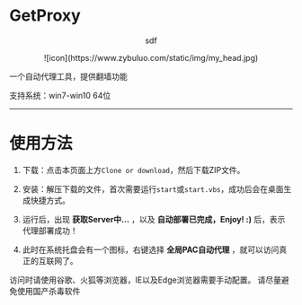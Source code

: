 # GetProxy
<center>sdf</center>

<p align="center">![icon](https://www.zybuluo.com/static/img/my_head.jpg)</p>

一个自动代理工具，提供翻墙功能

支持系统：win7-win10 64位

---

# 使用方法
1. 下载：点击本页面上方`Clone or download`，然后下载ZIP文件。

2. 安装：解压下载的文件，首次需要运行`start`或`start.vbs`，成功后会在桌面生成快捷方式。

3. 运行后，出现 **获取Server中...** ，以及 **自动部署已完成，Enjoy! :)** 后，表示代理部署成功！

4. 此时在系统托盘会有一个图标，右键选择 **全局PAC自动代理** ，就可以访问真正的互联网了。

访问时请使用谷歌、火狐等浏览器，IE以及Edge浏览器需要手动配置。
请尽量避免使用国产杀毒软件
